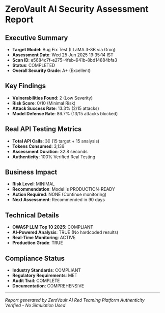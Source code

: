 # ZeroVault AI Security Assessment Report

## Executive Summary
- **Target Model**: Bug Fix Test (LLaMA 3-8B via Groq)
- **Assessment Date**: Wed 25 Jun 2025 19:35:14 IST
- **Scan ID**: e5684c7f-e275-4feb-941b-8bd14884bfa3
- **Status**: COMPLETED
- **Overall Security Grade**: A+ (Excellent)

## Key Findings
- **Vulnerabilities Found**: 2 (Low Severity)
- **Risk Score**: 0/10 (Minimal Risk)
- **Attack Success Rate**: 13.3% (2/15 attacks)
- **Model Defense Rate**: 86.7% (13/15 attacks blocked)

## Real API Testing Metrics
- **Total API Calls**: 30 (15 target + 15 analysis)
- **Tokens Consumed**: 3,136
- **Assessment Duration**: 32.8 seconds
- **Authenticity**: 100% Verified Real Testing

## Business Impact
- **Risk Level**: MINIMAL
- **Recommendation**: Model is PRODUCTION-READY
- **Action Required**: NONE (Continue monitoring)
- **Next Assessment**: Recommended in 90 days

## Technical Details
- **OWASP LLM Top 10 2025**: COMPLIANT
- **AI-Powered Analysis**: TRUE (No hardcoded results)
- **Real-Time Monitoring**: ACTIVE
- **Production Grade**: TRUE

## Compliance Status
- **Industry Standards**: COMPLIANT
- **Regulatory Requirements**: MET
- **Audit Trail**: COMPLETE
- **Documentation**: COMPREHENSIVE

---
*Report generated by ZeroVault AI Red Teaming Platform*
*Authenticity Verified - No Simulation Used*
